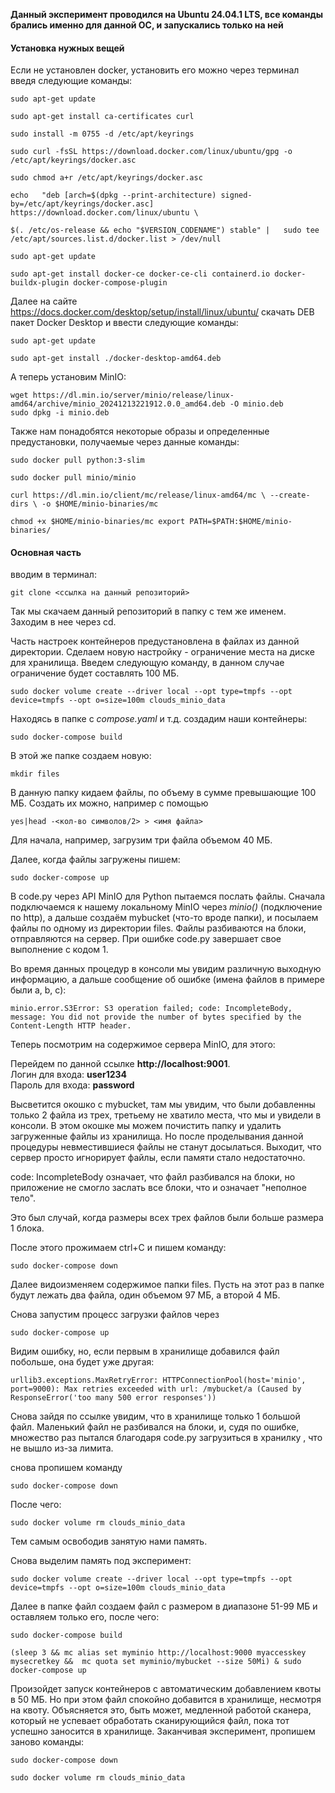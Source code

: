 **Данный эксперимент проводился на Ubuntu 24.04.1 LTS, все команды брались именно для данной ОС, и запускались только на ней**

#### Установка нужных вещей



Если не установлен docker, установить его можно через терминал введя следующие команды:

`sudo apt-get update`

`sudo apt-get install ca-certificates curl`

`sudo install -m 0755 -d /etc/apt/keyrings`

`sudo curl -fsSL https://download.docker.com/linux/ubuntu/gpg -o /etc/apt/keyrings/docker.asc`

`sudo chmod a+r /etc/apt/keyrings/docker.asc`

`echo   "deb [arch=$(dpkg --print-architecture) signed-by=/etc/apt/keyrings/docker.asc] https://download.docker.com/linux/ubuntu \`

`$(. /etc/os-release && echo "$VERSION_CODENAME") stable" |   sudo tee /etc/apt/sources.list.d/docker.list > /dev/null`

`sudo apt-get update`

`sudo apt-get install docker-ce docker-ce-cli containerd.io docker-buildx-plugin docker-compose-plugin`

Далее на сайте https://docs.docker.com/desktop/setup/install/linux/ubuntu/ скачать DEB пакет Docker Desktop и ввести следующие команды:

`sudo apt-get update`

`sudo apt-get install ./docker-desktop-amd64.deb`

А теперь установим MinIO:

`wget https://dl.min.io/server/minio/release/linux-amd64/archive/minio_20241213221912.0.0_amd64.deb -O minio.deb`  
`sudo dpkg -i minio.deb`  

Также нам понадобятся некоторые образы и определенные предустановки, получаемые через данные команды:

`sudo docker pull python:3-slim`  

`sudo docker pull minio/minio`  

`curl https://dl.min.io/client/mc/release/linux-amd64/mc \
  --create-dirs \
  -o $HOME/minio-binaries/mc`

`chmod +x $HOME/minio-binaries/mc
export PATH=$PATH:$HOME/minio-binaries/`

#### Основная часть

вводим в терминал:

`git clone <ссылка на данный репозиторий>`

Так мы скачаем данный репозиторий в папку с тем же именем. Заходим в нее через cd.

Часть настроек контейнеров предустановлена в файлах из данной директории.
Сделаем новую настройку - ограничение места на диске для хранилища.
Введем следующую команду, в данном случае ограничение будет составлять 100 МБ.

`sudo docker volume create --driver local --opt type=tmpfs --opt device=tmpfs --opt o=size=100m clouds_minio_data`  


Находясь в папке с *compose.yaml* и т.д. создадим наши контейнеры:

`sudo docker-compose build`  

В этой же папке создаем новую:

`mkdir files`  

В данную папку кидаем файлы, по объему в сумме превышающие 100 МБ. Создать их можно, например с помощью

`yes|head -<кол-во символов/2> > <имя файла>`

Для начала, например, загрузим три файла объемом 40 МБ.

Далее, когда файлы загружены пишем:

`sudo docker-compose up`  

В code.py через API MinIO для Python пытаемся послать файлы. Сначала подключаемся к нашему локальному MinIO через *minio()* (подключение по http), 
а дальше создаём mybucket (что-то вроде папки), и посылаем файлы по одному из директории files. Файлы разбиваются на блоки, 
отправляются на сервер. При ошибке code.py завершает свое выполнение с кодом 1.

Во время данных процедур в консоли мы увидим различную выходную информацию, а дальше сообщение об ошибке (имена файлов в примере были a, b, c):

`minio.error.S3Error: S3 operation failed; code: IncompleteBody, message: You did not provide the number of bytes specified by the Content-Length HTTP header.`

Теперь посмотрим на содержимое сервера MinIO, для этого:

Перейдем по данной ссылке **http://localhost:9001**.  
Логин для входа: **user1234**  
Пароль для входа: **password**  

Высветится окошко с mybucket, там мы увидим, что были добавленны только 2 файла из трех, третьему не хватило места, что мы и увидели в консоли.
В этом окошке мы можем почистить папку и удалить загруженные файлы из хранилища. 
Но после проделывания данной процедуры невместившиеся файлы не станут досылаться.
Выходит, что сервер просто игнорирует файлы, если памяти стало недостаточно.
 

code: IncompleteBody означает, что файл разбивался на блоки, 
но приложение не смогло заслать все блоки, что и означает "неполное тело".

Это был случай, когда размеры всех трех файлов были больше размера 1 блока.

После этого прожимаем ctrl+C и пишем команду:

`sudo docker-compose down`

Далее видоизменяем содержимое папки files. Пусть на этот раз в папке будут лежать два файла, один объемом 97 МБ, а второй 4 МБ. 
 
Снова запустим процесс загрузки файлов через

`sudo docker-compose up`  

Видим ошибку, но, если первым в хранилище добавился файл побольше, она будет уже другая:

`urllib3.exceptions.MaxRetryError: HTTPConnectionPool(host='minio', port=9000): Max retries exceeded with url: /mybucket/a (Caused by ResponseError('too many 500 error responses'))`

Снова зайдя по ссылке увидим, что в хранилище только 1 большой файл. Маленький файл не разбивался на блоки, и, судя по ошибке, множество раз пытался благодаря code.py загрузиться в хранилку , что не вышло из-за лимита.

снова пропишем команду

`sudo docker-compose down`

После чего:

`sudo docker volume rm clouds_minio_data`

Тем самым освободив занятую нами память.

Снова выделим память под эксперимент:

`sudo docker volume create --driver local --opt type=tmpfs --opt device=tmpfs --opt o=size=100m clouds_minio_data`  

Далее в папке файл создаем файл с размером в диапазоне 51-99 МБ и оставляем только его, после чего:

`sudo docker-compose build` 

`(sleep 3 && mc alias set myminio http://localhost:9000 myaccesskey mysecretkey &&  mc quota set myminio/mybucket --size 50Mi) & sudo docker-compose up`

 Произойдет запуск контейнеров с автоматическим добавлением квоты в 50 МБ. Но при этом файл спокойно добавится в хранилище, несмотря на квоту. Объясняется это, быть может, медленной работой сканера, который не успевает обработать сканирующийся файл, пока тот успешно заносится в хранилище.
Заканчивая эксперимент, пропишем заново команды:

`sudo docker-compose down`

`sudo docker volume rm clouds_minio_data`
